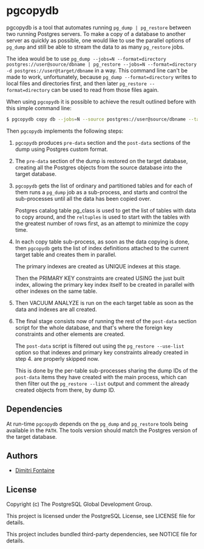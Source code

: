 # pgcopydb

pgcopydb is a tool that automates running `pg_dump | pg_restore` between two
running Postgres servers. To make a copy of a database to another server as
quickly as possible, one would like to use the parallel options of `pg_dump`
and still be able to stream the data to as many `pg_restore` jobs.

The idea would be to use `pg_dump --jobs=N --format=directory
postgres://user@source/dbname | pg_restore --jobs=N --format=directory -d
postgres://user@target/dbname` in a way. This command line can't be made to
work, unfortunately, because `pg_dump --format=directory` writes to local
files and directories first, and then later `pg_restore --format=directory`
can be used to read from those files again.

When using `pgcopydb` it is possible to achieve the result outlined before
with this simple command line:

```bash
$ pgcopydb copy db --jobs=N --source postgres://user@source/dbname --target postgres://user@target/dbname
```

Then `pgcopydb` implements the following steps:

  1. `pgcopydb` produces `pre-data` section and the `post-data` sections of
     the dump using Postgres custom format.

  2. The `pre-data` section of the dump is restored on the target database,
     creating all the Postgres objects from the source database into the
     target database.
     
  3. `pgcopydb` gets the list of ordinary and partitioned tables and for
     each of them runs a `pg_dump` job as a sub-process, and starts and
     control the sub-processes until all the data has been copied over.
     
     Postgres catalog table pg_class is used to get the list of tables with
     data to copy around, and the `reltuples` is used to start with the
     tables with the greatest number of rows first, as an attempt to
     minimize the copy time.
     
  4. In each copy table sub-process, as soon as the data copying is done,
     then `pgcopydb` gets the list of index definitions attached to the
     current target table and creates them in parallel.
     
     The primary indexes are created as UNIQUE indexes at this stage.
     
     Then the PRIMARY KEY constraints are created USING the just built
     index, allowing the primary key index itself to be created in parallel
     with other indexes on the same table.
     
  6. Then VACUUM ANALYZE is run on the each target table as soon as the data
     and indexes are all created.
     
  7. The final stage consists now of running the rest of the `post-data`
     section script for the whole database, and that's where the foreign key
     constraints and other elements are created.

     The `post-data` script is filtered out using the `pg_restore
     --use-list` option so that indexes and primary key constraints already
     created in step 4. are properly skipped now.
     
     This is done by the per-table sub-processes sharing the dump IDs of the
     `post-data` items they have created with the main process, which can
     then filter out the `pg_restore --list` output and comment the already
     created objects from there, by dump ID.

## Dependencies

At run-time `pgcopydb` depends on the `pg_dump` and `pg_restore` tools being
available in the `PATH`. The tools version should match the Postgres version
of the target database.

## Authors

* [Dimitri Fontaine](https://github.com/dimitri)

## License

Copyright (c) The PostgreSQL Global Development Group.

This project is licensed under the PostgreSQL License, see LICENSE file for details.

This project includes bundled third-party dependencies, see NOTICE file for details.
